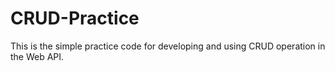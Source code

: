 # CRUD-Practice
This is the simple practice code for developing and using CRUD operation in the Web API.
